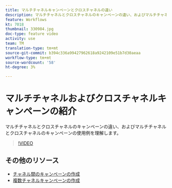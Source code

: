 ```yaml
---
title: マルチチャネルキャンペーンとクロスチャネルの違い
description: マルチチャネルとクロスチャネルのキャンペーンの違い、およびマルチチャネルとクロスチャネルのキャンペーンの使用例を理解します。
feature: Workflows
kt: 7018
thumbnail: 330984.jpg
doc-type: feature video
activity: use
team: TM
translation-type: tm+mt
source-git-commit: b394c336a99427962618a9242109e51b7d30aeaa
workflow-type: tm+mt
source-wordcount: '58'
ht-degree: 3%

---
```



# マルチチャネルおよびクロスチャネルキャンペーンの紹介

マルチチャネルとクロスチャネルのキャンペーンの違い、およびマルチチャネルとクロスチャネルのキャンペーンの使用例を理解します。

>[!VIDEO](https://video.tv.adobe.com/v/330984?quality=12)

## その他のリソース

* [チャネル間のキャンペーンの作成](/help/orchestrating-campaigns/cross-channel-campaigns.md)
* [複数チャネルキャンペーンの作成](/help/orchestrating-campaigns/multi-channel-campaigns.md)

